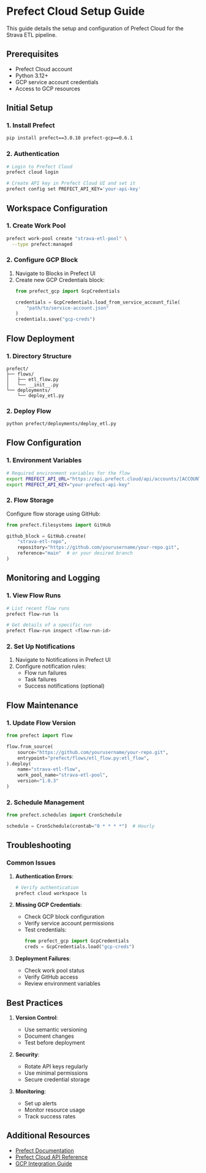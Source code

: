 # Prefect Cloud Setup Guide

This guide details the setup and configuration of Prefect Cloud for the Strava ETL pipeline.

## Prerequisites

- Prefect Cloud account
- Python 3.12+
- GCP service account credentials
- Access to GCP resources

## Initial Setup

### 1. Install Prefect

```bash
pip install prefect==3.0.10 prefect-gcp==0.6.1
```

### 2. Authentication

```bash
# Login to Prefect Cloud
prefect cloud login

# Create API key in Prefect Cloud UI and set it
prefect config set PREFECT_API_KEY='your-api-key'
```

## Workspace Configuration

### 1. Create Work Pool

```bash
prefect work-pool create "strava-etl-pool" \
  --type prefect:managed
```

### 2. Configure GCP Block

1. Navigate to Blocks in Prefect UI
2. Create new GCP Credentials block:
   ```python
   from prefect_gcp import GcpCredentials
   
   credentials = GcpCredentials.load_from_service_account_file(
       "path/to/service-account.json"
   )
   credentials.save("gcp-creds")
   ```

## Flow Deployment

### 1. Directory Structure

```
prefect/
├── flows/
│   ├── etl_flow.py
│   └── __init__.py
└── deployments/
    └── deploy_etl.py
```

### 2. Deploy Flow

```bash
python prefect/deployments/deploy_etl.py
```

## Flow Configuration

### 1. Environment Variables

```bash
# Required environment variables for the flow
export PREFECT_API_URL="https://api.prefect.cloud/api/accounts/[ACCOUNT-ID]/workspaces/[WORKSPACE-ID]"
export PREFECT_API_KEY="your-prefect-api-key"
```

### 2. Flow Storage

Configure flow storage using GitHub:

```python
from prefect.filesystems import GitHub

github_block = GitHub.create(
    "strava-etl-repo",
    repository="https://github.com/yourusername/your-repo.git",
    reference="main"  # or your desired branch
)
```

## Monitoring and Logging

### 1. View Flow Runs

```bash
# List recent flow runs
prefect flow-run ls

# Get details of a specific run
prefect flow-run inspect <flow-run-id>
```

### 2. Set Up Notifications

1. Navigate to Notifications in Prefect UI
2. Configure notification rules:
   - Flow run failures
   - Task failures
   - Success notifications (optional)

## Flow Maintenance

### 1. Update Flow Version

```python
from prefect import flow

flow.from_source(
    source="https://github.com/yourusername/your-repo.git",
    entrypoint="prefect/flows/etl_flow.py:etl_flow",
).deploy(
    name="strava-etl-flow",
    work_pool_name="strava-etl-pool",
    version="1.0.3"
)
```

### 2. Schedule Management

```python
from prefect.schedules import CronSchedule

schedule = CronSchedule(crontab="0 * * * *")  # Hourly
```

## Troubleshooting

### Common Issues

1. **Authentication Errors**:
   ```bash
   # Verify authentication
   prefect cloud workspace ls
   ```

2. **Missing GCP Credentials**:
   - Check GCP block configuration
   - Verify service account permissions
   - Test credentials:
     ```python
     from prefect_gcp import GcpCredentials
     creds = GcpCredentials.load("gcp-creds")
     ```

3. **Deployment Failures**:
   - Check work pool status
   - Verify GitHub access
   - Review environment variables

## Best Practices

1. **Version Control**:
   - Use semantic versioning
   - Document changes
   - Test before deployment

2. **Security**:
   - Rotate API keys regularly
   - Use minimal permissions
   - Secure credential storage

3. **Monitoring**:
   - Set up alerts
   - Monitor resource usage
   - Track success rates

## Additional Resources

- [Prefect Documentation](https://docs.prefect.io/)
- [Prefect Cloud API Reference](https://docs.prefect.io/api-ref/)
- [GCP Integration Guide](https://docs.prefect.io/integrations/gcp/)